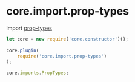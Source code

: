 

# core.import.prop-types

import <a href="https://www.npmjs.com/package/prop-types">prop-types</a>

```js
let core = new require('core.constructor')();
 
core.plugin(
    require('core.import.prop-types')
);
 
core.imports.PropTypes; 
```

